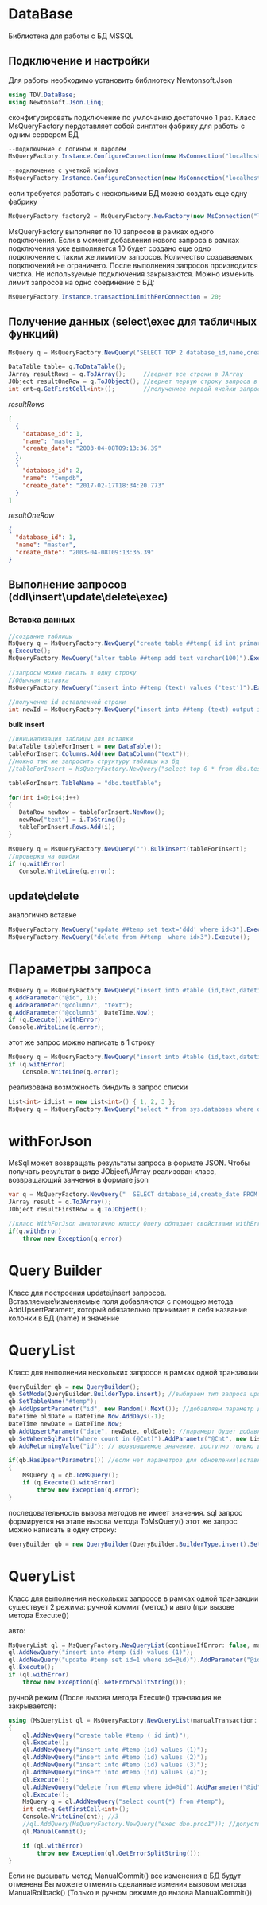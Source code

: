 # DataBase
Библиотека для работы с БД MSSQL


## Подключение и настройки 
Для работы необходимо установить библиотеку Newtonsoft.Json

```c#
using TDV.DataBase;
using Newtonsoft.Json.Linq;
```
сконфигурировать подключение по умлочанию достаточно 1 раз. Класс MsQueryFactory пердставляет собой синглтон фабрику для работы с одним сервером БД

```c#
--подключение с логином и паролем
MsQueryFactory.Instance.ConfigureConnection(new MsConnection("localhost", "ttk", "sa", "master").ToConnectionString(), "connectionAlias");

--подключение с учеткой windows
MsQueryFactory.Instance.ConfigureConnection(new MsConnection("localhost", "ttk", "", "",useWinAuth:true).ToConnectionString(), "connectionAlias");
```

если требуется работать с несколькими БД можно создать еще одну фабрику
```c#
MsQueryFactory factory2 = MsQueryFactory.NewFactory(new MsConnection("localhost", "database2", "", "", useWinAuth: true).ToConnectionString(), "db2");
```

MsQueryFactory выполняет по 10 запросов в рамках одного подключения. Если в момент добавления нового запроса в рамках подключения уже выполняется 10 будет создано еще одно подключение с таким же лимитом запросов. Количество создаваемых подключений не ограничего. После выполнения запросов производится чистка. Не используемые подключения закрываются.
Можно изменить лимит запросов на одно соединение с БД:
```c#
MsQueryFactory.Instance.transactionLimithPerConnection = 20;
```

## Получение данных (select\exec для табличных функций)

```c#
MsQuery q = MsQueryFactory.NewQuery("SELECT TOP 2 database_id,name,create_date from sys.databases");

DataTable table= q.ToDataTable();
JArray resultRows = q.ToJArray();     //вернет все строки в JArray
JObject resultOneRow = q.ToJObject(); //вернет первую строку запроса в JObject 
int cnt=q.GetFirstCell<int>();        //получениее первой ячейки запроса
```
*resultRows*
```json
[
  {
    "database_id": 1,
    "name": "master",
    "create_date": "2003-04-08T09:13:36.39"
  },
  {
    "database_id": 2,
    "name": "tempdb",
    "create_date": "2017-02-17T18:34:20.773"
  }
]
```

*resultOneRow*
```json
{
  "database_id": 1,
  "name": "master",
  "create_date": "2003-04-08T09:13:36.39"
}
```

## Выполнение запросов (ddl\insert\update\delete\exec)
### Вставка данных
```c#
//создание таблицы
MsQuery q = MsQueryFactory.NewQuery("create table ##temp( id int primary key identity(1,1))");
q.Execute();
MsQueryFactory.NewQuery("alter table ##temp add text varchar(100)").Execute();

//запросы можно писать в одну строку
//Обычная вставка
MsQueryFactory.NewQuery("insert into ##temp (text) values ('test')").Execute();

//получение id вставленной строки
int newId = MsQueryFactory.NewQuery("insert into ##temp (text) output inserted.id values ('test2')").InsertSqlReturnId<int>();
```

**bulk insert**
 ```c#
//инициализация таблицы для вставки
DataTable tableForInsert = new DataTable();
tableForInsert.Columns.Add(new DataColumn("text"));
//можно так же запросить структуру таблицы из бд
//tableForInsert = MsQueryFactory.NewQuery("select top 0 * from dbo.testTable").ToDataTable();

tableForInsert.TableName = "dbo.testTable";

for(int i=0;i<4;i++)
{
    DataRow newRow = tableForInsert.NewRow();
    newRow["text"] = i.ToString();
    tableForInsert.Rows.Add(i);
}

MsQuery q = MsQueryFactory.NewQuery("").BulkInsert(tableForInsert);
//проверка на ошибки
if (q.withError)
    Console.WriteLine(q.error);
```

## update\delete 
аналогично вставке
```c#
MsQueryFactory.NewQuery("update ##temp set text='ddd' where id<3").Execute();
MsQueryFactory.NewQuery("delete from ##temp  where id>3").Execute();
```

# Параметры запроса
```c#
MsQuery q = MsQueryFactory.NewQuery("insert into #table (id,text,datetimeCol) values (@id,@column2,@column3)");
q.AddParameter("@id", 1);
q.AddParameter("@column2", "text");
q.AddParameter("@column3", DateTime.Now);
if (q.Execute().withError)
Console.WriteLine(q.error);
```
этот же запрос можно написать в 1 строку
```c#
MsQuery q = MsQueryFactory.NewQuery("insert into #table (id,text,datetimeCol) values (@id,@column2,@column3)").AddParameter("@id", 1).AddParameter("@column2", "text").AddParameter("@column3", DateTime.Now).Execute();
if (q.withError)
    Console.WriteLine(q.error);
```

реализована возможность биндить в запрос списки
```c#
List<int> idList = new List<int>() { 1, 2, 3 };
MsQuery q = MsQueryFactory.NewQuery("select * from sys.databses where database_id in (@list)").AddParametersList<int>("@list", idList);
```

# withForJson
MsSql может возвращать результаты запроса в формате JSON. Чтобы получать результат в виде JObject\JArray реализован класс, возвращающий занчения в формате json
```c#
var q = MsQueryFactory.NewQuery("  SELECT database_id,create_date FROM sys.databases  for  JSON PATH").WithForJson();
JArray result = q.ToJArray();
JObject resultFirstRow = q.ToJObject();

//класс WithForJson аналогично классу Query обладает свойствами withError (bool) и error (string)
if(q.withError)
    throw new Exception(q.error)
```

# Query Builder
Класс для построения update\insert запросов.
Вставляемые\изменяемые поля добавляются с помощью метода AddUpsertParametr, который обязательно принимает в себя название колонки в БД (name) и значение

# QueryList 
Класс для выполнения нескольких запросов в рамках одной транзакции
```c#
QueryBuilder qb = new QueryBuilder();
qb.SetMode(QueryBuilder.BuilderType.insert); //выбираем тип запроса update\insert
qb.SetTableName("#temp");
qb.AddUpsertParametr("id", new Random().Next()); //добавляем параметр для изменения колонки id
DateTime oldDate = DateTime.Now.AddDays(-1);
DateTime newDate = DateTime.Now;
qb.AddUpsertParametr("date", newDate, oldDate); //парамерт будет добавлен в запрос только если newDate!=oldDate
qb.SetWhereSqlPart("where count in (@Cnt)").AddParametr("@Cnt", new List<int>() { 1,2,3});//добавляем условие where
qb.AddReturningValue("id"); // возвращаемое значение. доступно только для insert запросов (обертка для inserted.[название колонки])

if(qb.HasUpsertParametrs()) //если нет параметров для обновления\вставки нет смысла выполнять запрос
{
    MsQuery q = qb.ToMsQuery();
    if (q.Execute().withError)
        throw new Exception(q.error);
}
```

последовательность вызова методов не имеет значения. sql запрос формируется на этапе вызова метода ToMsQuery()
этот же запрос можно написать в одну строку:
```c#
QueryBuilder qb = new QueryBuilder(QueryBuilder.BuilderType.insert).SetTableName("#temp").AddUpsertParametr("id", new Random().Next()).AddUpsertParametr("date", newDate, oldDate).SetWhereSqlPart("where count in (@Cnt)").AddParametr("@Cnt", new List<int>() { 1,2,3}).AddReturningValue("id");
```

# QueryList 
Класс для выполнения нескольких запросов в рамках одной транзакции
существует 2 режима: ручной коммит (метод) и авто (при вызове метода Execute())

авто:
```c#
MsQueryList ql = MsQueryFactory.NewQueryList(continueIfError: false, manualTransaction: false);
ql.AddNewQuery("insert into #temp (id) values (1)");
ql.AddNewQuery("update #temp set id=1 where id=@id)").AddParameter("@id",32);
ql.Execute();
if (ql.withError)
    throw new Exception(ql.GetErrorSplitString());
```

ручной режим (После вызова метода Execute() транзакция не закрывается):
```c#
using (MsQueryList ql = MsQueryFactory.NewQueryList(manualTransaction: true))
{
    ql.AddNewQuery("create table #temp ( id int)");
    ql.Execute();
    ql.AddNewQuery("insert into #temp (id) values (1)");
    ql.AddNewQuery("insert into #temp (id) values (2)");
    ql.AddNewQuery("insert into #temp (id) values (3)");
    ql.AddNewQuery("insert into #temp (id) values (4)");
    ql.Execute();
    ql.AddNewQuery("delete from #temp where id=@id").AddParameter("@id", 3);
    ql.Execute();
    MsQuery q = ql.AddNewQuery("select count(*) from #temp");
    int cnt=q.GetFirstCell<int>();
    Console.WriteLine(cnt); //3
    //ql.AddQuery(MsQueryFactory.NewQuery("exec dbo.proc1")); //допустимо добавление запросов, созданные вне MsQueryList
    ql.ManualCommit();

    if (ql.withError)
        throw new Exception(ql.GetErrorSplitString());
}
```

Если не вызывать метод ManualCommit() все изменения в БД будут отменены
Вы можете отменить сделанные измения вызовом метода ManualRollback() (Только в ручном режиме до вызова ManualCommit())
